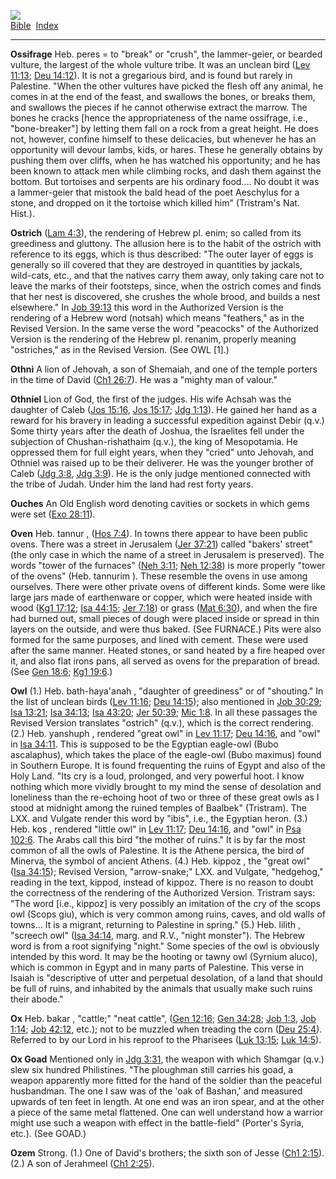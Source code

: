 [![](../../cdshop/ithlogo.png)](../../index)  
[Bible](../index)  [Index](index) 

------------------------------------------------------------------------

<span id="000">**Ossifrage**</span> Heb. peres = to "break" or "crush",
the lammer-geier, or bearded vulture, the largest of the whole vulture
tribe. It was an unclean bird ([Lev 11:13](../kjv/lev011.htm#013); [Deu
14:12](../kjv/deu014.htm#012)). It is not a gregarious bird, and is
found but rarely in Palestine. "When the other vultures have picked the
flesh off any animal, he comes in at the end of the feast, and swallows
the bones, or breaks them, and swallows the pieces if he cannot
otherwise extract the marrow. The bones he cracks \[hence the
appropriateness of the name ossifrage, i.e., "bone-breaker"\] by letting
them fall on a rock from a great height. He does not, however, confine
himself to these delicacies, but whenever he has an opportunity will
devour lambs, kids, or hares. These he generally obtains by pushing them
over cliffs, when he has watched his opportunity; and he has been known
to attack men while climbing rocks, and dash them against the bottom.
But tortoises and serpents are his ordinary food.... No doubt it was a
lammer-geier that mistook the bald head of the poet Aeschylus for a
stone, and dropped on it the tortoise which killed him" (Tristram's Nat.
Hist.).

<span id="001">**Ostrich**</span> ([Lam 4:3](../kjv/lam004.htm#003)),
the rendering of Hebrew pl. enim; so called from its greediness and
gluttony. The allusion here is to the habit of the ostrich with
reference to its eggs, which is thus described: "The outer layer of eggs
is generally so ill covered that they are destroyed in quantities by
jackals, wild-cats, etc., and that the natives carry them away, only
taking care not to leave the marks of their footsteps, since, when the
ostrich comes and finds that her nest is discovered, she crushes the
whole brood, and builds a nest elsewhere." In [Job
39:13](../kjv/job039.htm#013) this word in the Authorized Version is the
rendering of a Hebrew word (notsah) which means "feathers," as in the
Revised Version. In the same verse the word "peacocks" of the Authorized
Version is the rendering of the Hebrew pl. renanim, properly meaning
"ostriches," as in the Revised Version. (See OWL \[1\].)

<span id="002">**Othni**</span> A lion of Jehovah, a son of Shemaiah,
and one of the temple porters in the time of David ([Ch1
26:7](../kjv/ch1026.htm#007)). He was a "mighty man of valour."

<span id="003">**Othniel**</span> Lion of God, the first of the judges.
His wife Achsah was the daughter of Caleb ([Jos
15:16](../kjv/jos015.htm#016), [Jos 15:17](../kjv/jos015.htm#017); [Jdg
1:13](../kjv/jdg001.htm#013)). He gained her hand as a reward for his
bravery in leading a successful expedition against Debir (q.v.) Some
thirty years after the death of Joshua, the Israelites fell under the
subjection of Chushan-rishathaim (q.v.), the king of Mesopotamia. He
oppressed them for full eight years, when they "cried" unto Jehovah, and
Othniel was raised up to be their deliverer. He was the younger brother
of Caleb ([Jdg 3:8](../kjv/jdg003.htm#008), [Jdg
3:9](../kjv/jdg003.htm#009)). He is the only judge mentioned connected
with the tribe of Judah. Under him the land had rest forty years.

<span id="004">**Ouches**</span> An Old English word denoting cavities
or sockets in which gems were set ([Exo 28:11](../kjv/exo028.htm#011)).

<span id="005">**Oven**</span> Heb. tannur , ([Hos
7:4](../kjv/hos007.htm#004)). In towns there appear to have been public
ovens. There was a street in Jerusalem ([Jer
37:21](../kjv/jer037.htm#021)) called "bakers' street" (the only case in
which the name of a street in Jerusalem is preserved). The words "tower
of the furnaces" ([Neh 3:11](../kjv/neh003.htm#011); [Neh
12:38](../kjv/neh012.htm#038)) is more properly "tower of the ovens"
(Heb. tannurim ). These resemble the ovens in use among ourselves. There
were other private ovens of different kinds. Some were like large jars
made of earthenware or copper, which were heated inside with wood ([Kg1
17:12](../kjv/kg1017.htm#012); [Isa 44:15](../kjv/isa044.htm#015); [Jer
7:18](../kjv/jer007.htm#018)) or grass ([Mat
6:30](../kjv/mat006.htm#030)), and when the fire had burned out, small
pieces of dough were placed inside or spread in thin layers on the
outside, and were thus baked. (See FURNACE.) Pits were also formed for
the same purposes, and lined with cement. These were used after the same
manner. Heated stones, or sand heated by a fire heaped over it, and also
flat irons pans, all served as ovens for the preparation of bread. (See
[Gen 18:6](../kjv/gen018.htm#006); [Kg1 19:6](../kjv/kg1019.htm#006).)

<span id="006">**Owl**</span> (1.) Heb. bath-haya'anah , "daughter of
greediness" or of "shouting." In the list of unclean birds ([Lev
11:16](../kjv/lev011.htm#016); [Deu 14:15](../kjv/deu014.htm#015)); also
mentioned in [Job 30:29](../kjv/job030.htm#029); [Isa
13:21](../kjv/isa013.htm#021); [Isa 34:13](../kjv/isa034.htm#013); [Isa
43:20](../kjv/isa043.htm#020); [Jer 50:39](../kjv/jer050.htm#039); [Mic
1:8](../kjv/mic001.htm#008). In all these passages the Revised Version
translates "ostrich" (q.v.), which is the correct rendering. (2.) Heb.
yanshuph , rendered "great owl" in [Lev 11:17](../kjv/lev011.htm#017);
[Deu 14:16](../kjv/deu014.htm#016), and "owl" in [Isa
34:11](../kjv/isa034.htm#011). This is supposed to be the Egyptian
eagle-owl (Bubo ascalaphus), which takes the place of the eagle-owl
(Bubo maximus) found in Southern Europe. It is found frequenting the
ruins of Egypt and also of the Holy Land. "Its cry is a loud, prolonged,
and very powerful hoot. I know nothing which more vividly brought to my
mind the sense of desolation and loneliness than the re-echoing hoot of
two or three of these great owls as I stood at midnight among the ruined
temples of Baalbek" (Tristram). The LXX. and Vulgate render this word by
"ibis", i.e., the Egyptian heron. (3.) Heb. kos , rendered "little owl"
in [Lev 11:17](../kjv/lev011.htm#017); [Deu
14:16](../kjv/deu014.htm#016), and "owl" in [Psa
102:6](../kjv/psa102.htm#006). The Arabs call this bird "the mother of
ruins." It is by far the most common of all the owls of Palestine. It is
the Athene persica, the bird of Minerva, the symbol of ancient Athens.
(4.) Heb. kippoz , the "great owl" ([Isa 34:15](../kjv/isa034.htm#015));
Revised Version, "arrow-snake;" LXX. and Vulgate, "hedgehog," reading in
the text, kippod, instead of kippoz. There is no reason to doubt the
correctness of the rendering of the Authorized Version. Tristram says:
"The word \[i.e., kippoz\] is very possibly an imitation of the cry of
the scops owl (Scops giu), which is very common among ruins, caves, and
old walls of towns... It is a migrant, returning to Palestine in
spring." (5.) Heb. lilith , "screech owl" ([Isa
34:14](../kjv/isa034.htm#014), marg. and R.V., "night monster"). The
Hebrew word is from a root signifying "night." Some species of the owl
is obviously intended by this word. It may be the hooting or tawny owl
(Syrnium aluco), which is common in Egypt and in many parts of
Palestine. This verse in Isaiah is "descriptive of utter and perpetual
desolation, of a land that should be full of ruins, and inhabited by the
animals that usually make such ruins their abode."

<span id="007">**Ox**</span> Heb. bakar , "cattle;" "neat cattle", ([Gen
12:16](../kjv/gen012.htm#016); [Gen 34:28](../kjv/gen034.htm#028); [Job
1:3](../kjv/job001.htm#003), [Job 1:14](../kjv/job001.htm#014); [Job
42:12](../kjv/job042.htm#012), etc.); not to be muzzled when treading
the corn ([Deu 25:4](../kjv/deu025.htm#004)). Referred to by our Lord in
his reproof to the Pharisees ([Luk 13:15](../kjv/luk013.htm#015); [Luk
14:5](../kjv/luk014.htm#005)).

<span id="008">**Ox Goad**</span> Mentioned only in [Jdg
3:31](../kjv/jdg003.htm#031), the weapon with which Shamgar (q.v.) slew
six hundred Philistines. "The ploughman still carries his goad, a weapon
apparently more fitted for the hand of the soldier than the peaceful
husbandman. The one I saw was of the 'oak of Bashan,' and measured
upwards of ten feet in length. At one end was an iron spear, and at the
other a piece of the same metal flattened. One can well understand how a
warrior might use such a weapon with effect in the battle-field"
(Porter's Syria, etc.). (See GOAD.)

<span id="009">**Ozem**</span> Strong. (1.) One of David's brothers; the
sixth son of Jesse ([Ch1 2:15](../kjv/ch1002.htm#015)). (2.) A son of
Jerahmeel ([Ch1 2:25](../kjv/ch1002.htm#025)).
